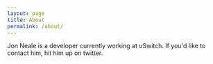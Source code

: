 ```yaml
---
layout: page
title: About
permalink: /about/
---
```


Jon Neale is a developer currently working at uSwitch. If you'd like to contact him, hit him up on twitter.